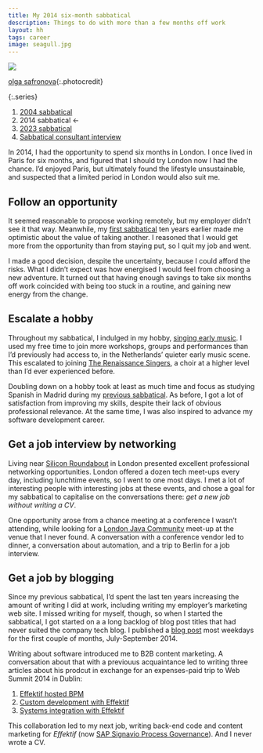 ```yaml
---
title: My 2014 six-month sabbatical
description: Things to do with more than a few months off work
layout: hh
tags: career
image: seagull.jpg
---
```


![](seagull.jpg)

[olga safronova](https://unsplash.com/photos/vGq6sCsGwd8){:.photocredit}

{:.series}
1. [2004 sabbatical](sabbatical-2004)
2. 2014 sabbatical ←
3. [2023 sabbatical](sabbatical-2023)
4. [Sabbatical consultant interview](lyndall-farley)

In 2014, I had the opportunity to spend six months in London.
I once lived in Paris for six months, and figured that I should try London now I had the chance.
I’d enjoyed Paris, but ultimately found the lifestyle unsustainable, and suspected that a limited period in London would also suit me.

## Follow an opportunity

It seemed reasonable to propose working remotely, but my employer didn’t see it that way.
Meanwhile, my [first sabbatical](sabbatical-2004) ten years earlier made me optimistic about the value of taking another.
I reasoned that I would get more from the opportunity than from staying put, so I quit my job and went.

I made a good decision, despite the uncertainty, because I could afford the risks.
What I didn’t expect was how energised I would feel from choosing a new adventure.
It turned out that having enough savings to take six months off work coincided with being too stuck in a routine, and gaining new energy from the change.

## Escalate a hobby

Throughout my sabbatical, I indulged in my hobby, [singing early music](/music/).
I used my free time to join more workshops, groups and performances than I’d previously had access to,
in the Netherlands’ quieter early music scene.
This escalated to joining [The Renaissance Singers](https://www.renaissancesingers.com), 
a choir at a higher level than I’d ever experienced before.

Doubling down on a hobby took at least as much time and focus as studying Spanish in Madrid during my 
[previous sabbatical](sabbatical-2004).
As before, I got a lot of satisfaction from improving my skills, despite their lack of obvious professional relevance.
At the same time, I was also inspired to advance my software development career.

## Get a job interview by networking

Living near [Silicon Roundabout](https://en.wikipedia.org/wiki/East_London_Tech_City) 
in London presented excellent professional networking opportunities.
London offered a dozen tech meet-ups every day, including lunchtime events, so I went to one most days.
I met a lot of interesting people with interesting jobs at these events, and chose a goal for my sabbatical to capitalise on the conversations there:
_get a new job without writing a CV_.

One opportunity arose from a chance meeting at a conference I wasn’t attending, while looking for a 
[London Java Community](https://www.londonjavacommunity.co.uk) 
meet-up at the venue that I never found.
A conversation with a conference vendor led to dinner, a conversation about automation, and a trip to Berlin for a job interview.

## Get a job by blogging

Since my previous sabbatical, I’d spent the last ten years increasing the amount of writing I did at work,
including writing my employer’s marketing web site.
I missed writing for myself, though, so when I started the sabbatical, I got started on a a long backlog of blog post titles that had never suited the company tech blog.
I published a [blog post](/blog/) most weekdays for the first couple of months, July-September 2014.

Writing about software introduced me to B2B content marketing.
A conversation about that with a previouus acquaintance led to writing three articles about his prodcut in exchange for an expenses-paid trip to Web Summit 2014 in Dublin:

1. [Effektif hosted BPM](effektif-hosted-bpm)
2. [Custom development with Effektif](effektif-custom-development)
3. [Systems integration with Effektif](effektif-web-services-integration)

This collaboration led to my next job, writing back-end code and content marketing for _Effektif_
(now [SAP Signavio Process Governance](https://www.signavio.com/products/process-governance/)).
And I never wrote a CV.
